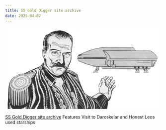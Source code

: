 ```yaml
---
title: SS Gold Digger site archive
date: 2025-04-07
---
```

![Harry](/images/harry.jpg)

[SS Gold Digger site archive](https://fasast.netlify.app/goldy/) Features Visit to Daroskelar and Honest Leos used starships